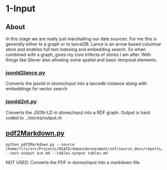 # 1-Input

## About

In this stage we are really just marshalling our date sources.   For me this is generally
either to a graph or to lanceDB.  Lance is an arrow based columnar store and
enables full text indexing and embedding search.  So when combined with a graph,
gives my core trifecta of stores I am after.  With things like Qlever also allowing
some spatial and basic temporal elements.


### [jsonld2lance.py](jsonld2lance.py)

Converts the jsonld in stores/input into a lancedb instance along with embeddings for
vector search


### [jsonld2nt.py](jsonld2nt.py)

Converts the JSON-LD in stores/input into a RDF graph.   Output is hard coded to ../stores/output.nt


## [pdf2Markdown.py](pdf2Markdown.py)

```
python pdf2Markdown.py --source /home/fils/src/Projects/NIAID/domainAssessment/sof/source_docs/reports/BV_BRC_BriefSummary_OfBlueprintAlignment_Revised_.pdf --text-output out.md --tables-output tables.md
```

NOT USED: Converts the PDF in stores/input into a markdown file.
